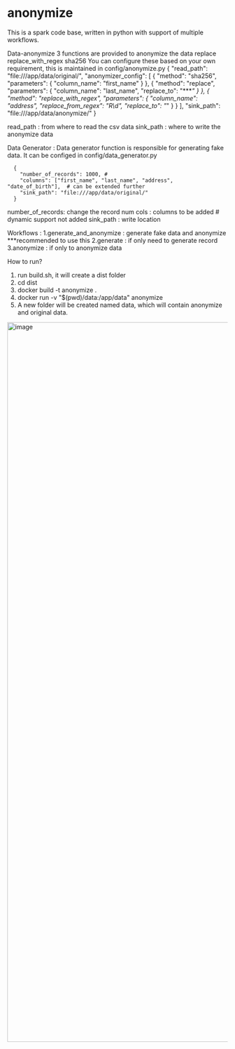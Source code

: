 # anonymize
This is a spark code base, written in python with support of multiple workflows.  

Data-anonymize
  3 functions are provided to anonymize the data 
  replace
  replace_with_regex
  sha256 
  You can configure these based on your own requirement, this is maintained in config/anonymize.py
          {
              "read_path": "file:///app/data/original/", 
              "anonymizer_config": [
                  {
                      "method": "sha256",
                      "parameters": {
                          "column_name": "first_name"
                      }
                  },
                  {
                      "method": "replace",
                      "parameters": {
                          "column_name": "last_name",
                          "replace_to": "****"
                      }
                  },
                  {
                      "method": "replace_with_regex",
                      "parameters": {
                          "column_name": "address",
                          "replace_from_regex": "R\d",
                          "replace_to": "*"
                      }
                  }
              ],
              "sink_path": "file:///app/data/anonymize/"
          }
  
  read_path :  from where to read the csv data 
  sink_path :  where to write the anonymize data

Data Generator : 
  Data generator function is responsible for generating fake data. It can be configed in config/data_generator.py

      {
        "number_of_records": 1000, #
        "columns": ["first_name", "last_name", "address", "date_of_birth"],  # can be extended further
        "sink_path": "file:///app/data/original/"
      }
  number_of_records: change the record num
  cols : columns to be added # dynamic support not added
  sink_path : write location


Workflows :
  1.generate_and_anonymize : generate fake data and anonymize ***recommended to use this 
  2.generate  : if only need to generate record
  3.anonymize : if only to anonymize data

How to run?
  1. run build.sh, it will create a dist folder
  2. cd dist
  3. docker build -t anonymize .
  4. docker run -v "$(pwd)/data:/app/data" anonymize
  5. A new folder will be created named data, which will contain anonymize and original data.

<img width="1640" alt="image" src="https://github.com/user-attachments/assets/e9f906d3-5302-4dc7-8a91-f53710f52583">

